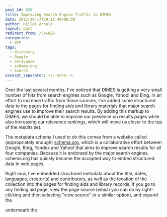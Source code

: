 ```yaml
---
post_id: 826
title: Improving Search Engine Traffic to DIMES
date: 2013-10-17T20:11:40+00:00
author: Hillel Arnold
layout: post
redirect_from: /?p=826
categories:
  - XTF
tags:
  - discovery
  - Google
  - relevance
  - schema.org
  - search
excerpt_separator: <!--more-->
---
```

Over the last several months, I've noticed that DIMES is getting a very small number of hits from search engines such as Google, Yahoo! and Bing. In an effort to increase traffic from those sources, I've added some structured data to the pages for finding aids and library materials that major search engines use to improve their search results. By adding this markup to DIMES, we should be able to improve our presence on results pages while also increasing our relevance rankings, which will move us closer to the top of the results set.<!--more-->

The metadata schema I used to do this comes from a website called (appropriately enough) [schema.org](http://schema.org/), which is a collaborative effort between Google, Bing, Yandex and Yahoo! that aims to improve search results for all four companies. Because it is endorsed by the major search engines, schema.org has quickly become the accepted way to embed structured data in web pages.

Right now, I've embedded structured metadata about the title, dates, languages, creator(s) and contributors, as well as the location of the collection into the pages for finding aids and library records. If you go to any finding aid page, view the page source (which you can do by right-clicking and then selecting "view source" or a similar option), and expand the <div> underneath the <title> tag, you'll see a whole bunch of embedded metadata. For example, here is what you'll see on pages for the John D. Rockefeller papers:

![jdr-schema]({{ site.baseurl }}/assets/img/2013/10/jdr-schema.png)

What these tags and attributes do is apply semantic meaning to particular pieces of information, so the search engine doesn't have to guess. Now it knows exactly what the title is, who the author is, and where this thing is located. You can see what Google sees on this page by dropping the URL into [Google's Structured Data Testing Tool](http://www.google.com/webmasters/tools/richsnippets), as this excerpt shows:

![jdr-structured]({{ site.baseurl }}/assets/img/2013/10/jdr-structured.png)

It will take a few weeks for search engines to pick up this structured data, but I hope that when they do, we will see an increase in traffic from search engines. Stay tuned!
